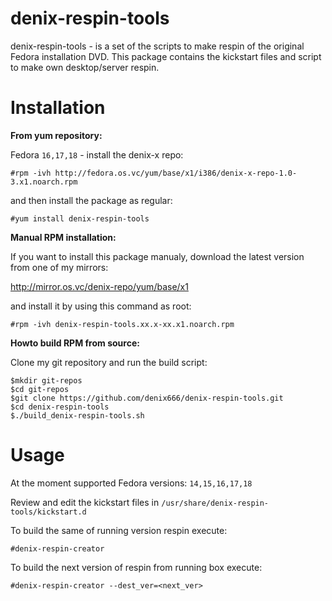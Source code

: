 denix-respin-tools
==================

denix-respin-tools - is a set of the scripts to make respin of the original Fedora installation DVD. This package contains the kickstart files and script to make own desktop/server respin.


Installation
============

**From yum repository:**

Fedora `16,17,18` - install the denix-x repo:

```vim
#rpm -ivh http://fedora.os.vc/yum/base/x1/i386/denix-x-repo-1.0-3.x1.noarch.rpm
```
and then install the package as regular:

```vim
#yum install denix-respin-tools
```


**Manual RPM installation:**

If you want to install this package manualy, download the latest version from one of my mirrors:

http://mirror.os.vc/denix-repo/yum/base/x1

and install it by using this command as root:

```vim
#rpm -ivh denix-respin-tools.xx.x-xx.x1.noarch.rpm
```


**Howto build RPM from source:**

Clone my git repository and run the build script:

```vim
$mkdir git-repos
$cd git-repos
$git clone https://github.com/denix666/denix-respin-tools.git
$cd denix-respin-tools
$./build_denix-respin-tools.sh
```


Usage
=====

At the moment supported Fedora versions: `14,15,16,17,18`

Review and edit the kickstart files in `/usr/share/denix-respin-tools/kickstart.d`

To build the same of running version respin execute:
```vim
#denix-respin-creator
```

To build the next version of respin from running box execute:
```vim
#denix-respin-creator --dest_ver=<next_ver>
```
